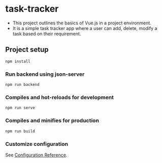 # task-tracker

- This project outlines the basics of Vue.js in a project environment.
- It is a simple task tracker app where a user can add, delete, modify a task based on their requirement.

## Project setup

```
npm install
```

### Run backend using json-server

```
npm run backend
```

### Compiles and hot-reloads for development

```
npm run serve
```

### Compiles and minifies for production

```
npm run build
```

### Customize configuration

See [Configuration Reference](https://cli.vuejs.org/config/).
